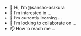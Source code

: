 - 👋 Hi, I’m @sansho-asakura
- 👀 I’m interested in ...
- 🌱 I’m currently learning ...
- 💞️ I’m looking to collaborate on ...
- 📫 How to reach me ...

<!---
sansho-asakura/sansho-asakura is a ✨ special ✨ repository because its `README.md` (this file) appears on your GitHub profile.
You can click the Preview link to take a look at your changes.
--->

